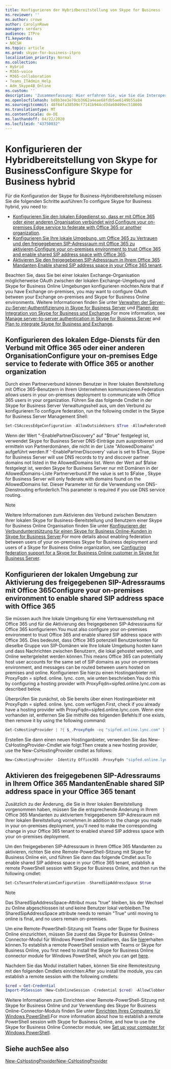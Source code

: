 ```yaml
---
title: Konfigurieren der Hybridbereitstellung von Skype for Business
ms.reviewer: ''
ms.author: crowe
author: CarolynRowe
manager: serdars
audience: ITPro
f1.keywords:
- NOCSH
ms.topic: article
ms.prod: skype-for-business-itpro
localization_priority: Normal
ms.collection:
- Hybrid
- M365-voice
- M365-collaboration
- Teams_ITAdmin_Help
- Adm_Skype4B_Online
ms.custom: ''
description: 'Zusammenfassung: Hier erfahren Sie, wie Sie die Interoperabilität zwischen Ihrer lokalen Bereitstellung und Skype for Business Online konfigurieren.'
ms.openlocfilehash: bd8b3ee3e70cb3662a4eae68fdb5ae6149b55a84
ms.sourcegitcommit: 48f64fa38509cf7141b944cd3da60409ec51860b
ms.translationtype: MT
ms.contentlocale: de-DE
ms.lasthandoff: 04/22/2020
ms.locfileid: "43750032"
---
```

# <a name="configure-skype-for-business-hybrid"></a><span data-ttu-id="5847c-103">Konfigurieren der Hybridbereitstellung von Skype for Business</span><span class="sxs-lookup"><span data-stu-id="5847c-103">Configure Skype for Business hybrid</span></span>

<span data-ttu-id="5847c-104">Für die Konfiguration der Skype for Business-Hybridbereitstellung müssen Sie die folgenden Schritte ausführen:</span><span class="sxs-lookup"><span data-stu-id="5847c-104">To configure Skype for Business hybrid, you need to:</span></span>

- <span data-ttu-id="5847c-105">[Konfigurieren Sie den lokalen Edgedienst so, dass er mit Office 365 oder einer anderen Organisation verbündet wird](#configure-your-on-premises-edge-service-to-federate-with-office-365-or-another-organization).</span><span class="sxs-lookup"><span data-stu-id="5847c-105">[Configure your on-premises Edge service to federate with Office 365 or another organization](#configure-your-on-premises-edge-service-to-federate-with-office-365-or-another-organization).</span></span>
- <span data-ttu-id="5847c-106">[Konfigurieren Sie Ihre lokale Umgebung, um Office 365 zu Vertrauen und den freigegebenen SIP-Adressraum mit Office 365 zu aktivieren](#configure-your-on-premises-environment-to-enable-shared-sip-address-space-with-office-365).</span><span class="sxs-lookup"><span data-stu-id="5847c-106">[Configure your on-premises environment to trust Office 365 and enable shared SIP address space with Office 365](#configure-your-on-premises-environment-to-enable-shared-sip-address-space-with-office-365).</span></span>
- <span data-ttu-id="5847c-107">[Aktivieren Sie den freigegebenen SIP-Adressraum in Ihrem Office 365 Mandanten](#enable-shared-sip-address-space-in-your-office-365-tenant).</span><span class="sxs-lookup"><span data-stu-id="5847c-107">[Enable shared SIP address space in your Office 365 tenant](#enable-shared-sip-address-space-in-your-office-365-tenant).</span></span>

<span data-ttu-id="5847c-108">Beachten Sie, dass Sie bei einer lokalen Exchange-Organisation möglicherweise OAuth zwischen der lokalen Exchange-Umgebung und Skype for Business Online Umgebungen konfigurieren möchten.</span><span class="sxs-lookup"><span data-stu-id="5847c-108">Note that if you have Exchange on-premises, you may want to configure OAuth between your Exchange on-premises and Skype for Business Online environments.</span></span> <span data-ttu-id="5847c-109">Weitere Informationen finden Sie unter [Verwalten der Server-zu-Server-Authentifizierung in Skype for Business Server](https://docs.microsoft.com/SkypeForBusiness/manage/authentication/server-to-server-and-partner-applications) und [Planen der Integration von Skype for Business und Exchange](https://docs.microsoft.com/SkypeForBusiness/plan-your-deployment/integrate-with-exchange/integrate-with-exchange#feature_support).</span><span class="sxs-lookup"><span data-stu-id="5847c-109">For more information, see  [Manage server-to-server authentication in Skype for Business Server](https://docs.microsoft.com/SkypeForBusiness/manage/authentication/server-to-server-and-partner-applications) and [Plan to integrate Skype for Business and Exchange](https://docs.microsoft.com/SkypeForBusiness/plan-your-deployment/integrate-with-exchange/integrate-with-exchange#feature_support).</span></span> 
  
## <a name="configure-your-on-premises-edge-service-to-federate-with-office-365-or-another-organization"></a><span data-ttu-id="5847c-110">Konfigurieren des lokalen Edge-Diensts für den Verbund mit Office 365 oder einer anderen Organisation</span><span class="sxs-lookup"><span data-stu-id="5847c-110">Configure your on-premises Edge service to federate with Office 365 or another organization</span></span>

<span data-ttu-id="5847c-111">Durch einen Partnerverbund können Benutzer in Ihrer lokalen Bereitstellung mit Office 365-Benutzern in Ihrem Unternehmen kommunizieren.</span><span class="sxs-lookup"><span data-stu-id="5847c-111">Federation allows users in your on-premises deployment to communicate with Office 365 users in your organization.</span></span> <span data-ttu-id="5847c-112">Führen Sie das folgende Cmdlet in der Skype for Business Server Verwaltungsshell aus, um den Verbund zu konfigurieren:</span><span class="sxs-lookup"><span data-stu-id="5847c-112">To configure federation, run the following cmdlet in the Skype for Business Server Management Shell:</span></span>
  
```PowerShell
Set-CSAccessEdgeConfiguration -AllowOutsideUsers $True -AllowFederatedUsers $True -EnablePartnerDiscovery $True -UseDnsSrvRouting
```

<span data-ttu-id="5847c-113">Wenn der Wert "-EnablePartnerDiscovery" auf "$true" festgelegt ist, verwendet Skype for Business Server DNS-Einträge zum ausprobieren und ermitteln von Partnerdomänen, die nicht in der Liste "AllowedDomains" aufgeführt werden.</span><span class="sxs-lookup"><span data-stu-id="5847c-113">If '-EnablePartnerDiscovery' value is set to $True, Skype for Business Server will use DNS records to try and discover partner domains not listed in the AllowedDomains list.</span></span> <span data-ttu-id="5847c-114">Wenn der Wert auf $false festgelegt ist, werden Skype for Business Server nur mit Domänen in der AllowedDomains-Liste Partnerverbund.</span><span class="sxs-lookup"><span data-stu-id="5847c-114">If the value is set to $False , Skype for Business Server will only federate with domains found on the AllowedDomains list.</span></span> <span data-ttu-id="5847c-115">Dieser Parameter ist für die Verwendung von DNS-Dienstrouting erforderlich.</span><span class="sxs-lookup"><span data-stu-id="5847c-115">This parameter is required if you use DNS service routing.</span></span>

> [!NOTE]
> <span data-ttu-id="5847c-116">Weitere Informationen zum Aktivieren des Verbund zwischen Benutzern Ihrer lokalen Skype for Business-Bereitstellung und Benutzern einer Skype for Business Online Organisation finden Sie unter [Konfigurieren der Verbundunterstützung für einen Skype for Business Online-Kunden in Skype for Business Server](https://docs.microsoft.com/skypeforbusiness/manage/federation-and-external-access/federation-support/configuring-federation-support).</span><span class="sxs-lookup"><span data-stu-id="5847c-116">For more details about enabling federation between users of your on-premises Skype for Business deployment and users of a Skype for Business Online organization, see [Configuring federation support for a Skype for Business Online customer in Skype for Business Server](https://docs.microsoft.com/skypeforbusiness/manage/federation-and-external-access/federation-support/configuring-federation-support).</span></span>


## <a name="configure-your-on-premises-environment-to-enable-shared-sip-address-space-with-office-365"></a><span data-ttu-id="5847c-117">Konfigurieren der lokalen Umgebung zur Aktivierung des freigegebenen SIP-Adressraums mit Office 365</span><span class="sxs-lookup"><span data-stu-id="5847c-117">Configure your on-premises environment to enable shared SIP address space with Office 365</span></span>

<span data-ttu-id="5847c-118">Sie müssen auch Ihre lokale Umgebung für eine Vertrauensstellung mit Office 365 und für die Aktivierung des freigegebenen SIP-Adressraums für Office 365 konfigurieren.</span><span class="sxs-lookup"><span data-stu-id="5847c-118">You must also configure your on-premises environment to trust Office 365 and enable shared SIP address space with Office 365.</span></span> <span data-ttu-id="5847c-119">Dies bedeutet, dass Office 365 potenziell Benutzerkonten für dieselbe Gruppe von SIP-Domänen wie Ihre lokale Umgebung hosten kann und dass Nachrichten zwischen Benutzern, die lokal gehostet werden, und Online weitergeleitet werden können.</span><span class="sxs-lookup"><span data-stu-id="5847c-119">This means Office 365 can potentially host user accounts for the same set of SIP domains as your on-premises environment, and messages can be routed between users hosted on premises and online.</span></span>  <span data-ttu-id="5847c-120">Konfigurieren Sie hierzu einen Hostinganbieter mit ProxyFqdn = sipfed. online. lync. com, wie unten beschrieben.</span><span class="sxs-lookup"><span data-stu-id="5847c-120">You do this by configuring a hosting provider with ProxyFqdn=sipfed.online.lync.com as described below.</span></span>

<span data-ttu-id="5847c-121">Überprüfen Sie zunächst, ob Sie bereits über einen Hostinganbieter mit ProxyFqdn = sipfed. online. lync. com verfügen.</span><span class="sxs-lookup"><span data-stu-id="5847c-121">First, check if you already have a hosting provider with ProxyFqdn=sipfed.online.lync.com.</span></span> <span data-ttu-id="5847c-122">Wenn eine vorhanden ist, entfernen Sie Sie mithilfe des folgenden Befehls:</span><span class="sxs-lookup"><span data-stu-id="5847c-122">If one exists, then remove it by using the following command:</span></span>

```PowerShell
Get-CsHostingProvider | ?{ $_.ProxyFqdn -eq "sipfed.online.lync.com" } | Remove-CsHostingProvider
```

<span data-ttu-id="5847c-123">Erstellen Sie dann einen neuen Hostinganbieter, verwenden Sie das New-CsHostingProvider-Cmdlet wie folgt:</span><span class="sxs-lookup"><span data-stu-id="5847c-123">Then create a new hosting provider, use the New-CsHostingProvider cmdlet as follows:</span></span> 

```PowerShell
New-CsHostingProvider -Identity Office365 -ProxyFqdn "sipfed.online.lync.com" -Enabled $true -EnabledSharedAddressSpace $true -HostsOCSUsers $true -VerificationLevel UseSourceVerification -IsLocal $false -AutodiscoverUrl https://webdir.online.lync.com/Autodiscover/AutodiscoverService.svc/root 
```

 ## <a name="enable-shared-sip-address-space-in-your-office-365-tenant"></a><span data-ttu-id="5847c-124">Aktivieren des freigegebenen SIP-Adressraums in Ihrem Office 365 Mandanten</span><span class="sxs-lookup"><span data-stu-id="5847c-124">Enable shared SIP address space in your Office 365 tenant</span></span>
  
<span data-ttu-id="5847c-125">Zusätzlich zu der Änderung, die Sie in Ihrer lokalen Bereitstellung vorgenommen haben, müssen Sie die entsprechende Änderung in Ihrem Office 365 Mandanten zu aktiviertem freigegebenem SIP-Adressraum mit Ihrer lokalen Bereitstellung vornehmen.</span><span class="sxs-lookup"><span data-stu-id="5847c-125">In addition to the change you made in your on-premises deployment, you'll need to make the corresponding change in your Office 365 tenant to enabled shared SIP address space with your on-premises deployment.</span></span>  

<span data-ttu-id="5847c-126">Um den freigegebenen SIP-Adressraum in Ihrem Office 365 Mandanten zu aktivieren, richten Sie eine Remote-PowerShell-Sitzung mit Skype for Business Online ein, und führen Sie dann das folgende Cmdlet aus:</span><span class="sxs-lookup"><span data-stu-id="5847c-126">To enable shared SIP address space in your Office 365 tenant, establish a remote PowerShell session with Skype for Business Online, and then run the following cmdlet:</span></span>
  
```PowerShell
Set-CsTenantFederationConfiguration -SharedSipAddressSpace $true
```

> [!NOTE]
> <span data-ttu-id="5847c-127">Das SharedSipAddressSpace-Attribut muss "true" bleiben, bis der Wechsel zu Online abgeschlossen ist und keine Benutzer lokal verbleiben.</span><span class="sxs-lookup"><span data-stu-id="5847c-127">The SharedSipAddressSpace attribute needs to remain "True" until moving to online is final, and no users remain on-premises.</span></span> 
  
<span data-ttu-id="5847c-128">Um eine Remote-PowerShell-Sitzung mit Teams oder Skype for Business Online einzurichten, müssen Sie zuerst das Skype for Business Online-Connector-Modul für Windows PowerShell installieren, das Sie [hier](https://go.microsoft.com/fwlink/p/?LinkId=391911)erhalten können.</span><span class="sxs-lookup"><span data-stu-id="5847c-128">To establish a remote PowerShell session with Teams or Skype for Business Online, you first need to install the Skype for Business Online connector module for Windows PowerShell, which you can get [here](https://go.microsoft.com/fwlink/p/?LinkId=391911).</span></span>
  
<span data-ttu-id="5847c-129">Nachdem Sie das Modul installiert haben, können Sie eine Remotesitzung mit den folgenden Cmdlets einrichten:</span><span class="sxs-lookup"><span data-stu-id="5847c-129">After you install the module, you can establish a remote session with the following cmdlets:</span></span>
  
```PowerShell
$cred = Get-Credential
Import-PSSession (New-CsOnlineSession -Credential $cred) -AllowClobber
```

<span data-ttu-id="5847c-130">Weitere Informationen zum Einrichten einer Remote-PowerShell-Sitzung mit Skype for Business Online und zur Verwendung des Skype for Business Online-Connector-Moduls finden Sie unter [Einrichten Ihres Computers für Windows PowerShell](https://docs.microsoft.com/SkypeForBusiness/set-up-your-computer-for-windows-powershell/set-up-your-computer-for-windows-powershell).</span><span class="sxs-lookup"><span data-stu-id="5847c-130">For more information about how to establish a remote PowerShell session with Skype for Business Online, and how to use the Skype for Business Online Connector module, see [Set up your computer for Windows PowerShell](https://docs.microsoft.com/SkypeForBusiness/set-up-your-computer-for-windows-powershell/set-up-your-computer-for-windows-powershell).</span></span>
  


## <a name="see-also"></a><span data-ttu-id="5847c-131">Siehe auch</span><span class="sxs-lookup"><span data-stu-id="5847c-131">See also</span></span>

[<span data-ttu-id="5847c-132">New-CsHostingProvider</span><span class="sxs-lookup"><span data-stu-id="5847c-132">New-CsHostingProvider</span></span>](https://docs.microsoft.com/powershell/module/skype/new-cshostingprovider?view=skype-ps)
